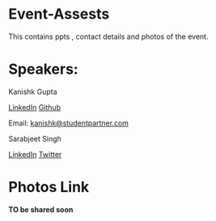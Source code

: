 # Event-Assests
This contains ppts , contact details and photos of the event.

# Speakers:

Kanishk Gupta

[LinkedIn](https://linkedin.com/in/gkanishk) [Github](https://github.com/gkanishk)

Email: kanishk@studentpartner.com

Sarabjeet Singh

[LinkedIn](https://www.linkedin.com/in/sarabs3/)
[Twitter](https://twitter.com/sarabs3)

# Photos Link
 **TO be shared soon**
